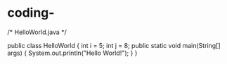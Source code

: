# coding-
/* HelloWorld.java
 */

public class HelloWorld
{
int i = 5;
int j = 8;
	public static void main(String[] args) {
		System.out.println("Hello World!");
	}
}